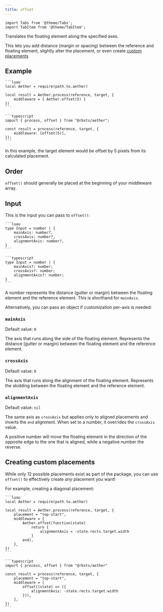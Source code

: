 ```yaml
---
title: offset
---
```


```mdx-code-block
import Tabs from '@theme/Tabs';
import TabItem from '@theme/TabItem';
```

Translates the floating element along the specified axes.

This lets you add distance (margin or spacing) between the reference and floating element, slightly alter the placement, or even create [custom placements](#creating-custom-placements)

## Example

<Tabs groupId="package-manager">
  <TabItem value="wally" label="luau" default>

    ```luau
    local Aether = require(path.to.aether)

    local result = Aether.process(reference, target, {
        middleware = { Aether.offset(5) }
    })
    ```

  </TabItem>

  <TabItem value="roblox-ts" label="roblox-ts">

    ```typescript
    import { process, offset } from "@rbxts/aether";

    const result = process(reference, target, {
        middleware: [offset(5)],
    });
    ```

  </TabItem>
</Tabs>

In this example, the target element would be offset by 5 pixels from its calculated placement.

## Order

`offset()` should generally be placed at the beginning of your middleware array.

## Input

This is the input you can pass to `offset()`:

<Tabs groupId="package-manager">
  <TabItem value="wally" label="luau" default>

    ```luau
    type Input = number | {
        mainAxis: number?,
        crossAxis: number?,
        alignmentAxis: number?,
    }
    ```

  </TabItem>

  <TabItem value="roblox-ts" label="roblox-ts">

    ```typescript
    type Input = number | {
        mainAxis?: number;
        crossAxis?: number;
        alignmentAxis?: number;
    }
    ```

  </TabItem>
</Tabs>

A number represents the distance (gutter or margin) between the floating element and the reference element.
This is shorthand for `mainAxis`.

Alternatively, you can pass an object if customization per-axis is needed:

### `mainAxis`

Default value: `0`

The axis that runs along the side of the floating element. Represents the distance (gutter or margin) between the floating element and the reference element.

### `crossAxis`

Default value: `0`

The axis that runs along the alignment of the floating element. Represents the skidding between the floating element and the reference element.

### `alignmentAxis`

Default value: `nil`

The same axis as `crossAxis` but applies only to aligned placements and inverts the `end` alignment. When set to a number, it overrides the `crossAxis` value.

A positive number will move the floating element in the direction of the opposite edge to the one that is aligned, while a negative number the reverse.

## Creating custom placements

While only 12 possible placements exist as part of the package, you can use `offset()` to effectively create _any_ placement you want!

For example, creating a diagonal placement:

<Tabs groupId="package-manager">
  <TabItem value="wally" label="luau" default>

    ```luau
    local Aether = require(path.to.aether)

    local result = Aether.process(reference, target, {
        placement = "top-start",
        middleware = {
            Aether.offset(function(state)
                return {
                    alignmentAxis = -state.rects.target.width
                }
            end),
        },
    })
    ```

  </TabItem>

  <TabItem value="roblox-ts" label="roblox-ts">

    ```typescript
    import { process, offset } from "@rbxts/aether"

    const result = process(reference, target, {
        placement = "top-start",
        middleware = [
            offset((state) => ({
                alignmentAxis: -state.rects.target.width
            })),
        ],
    })
    ```

  </TabItem>
</Tabs>
